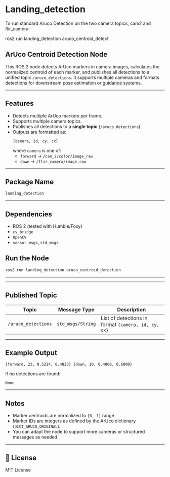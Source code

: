 # Landing_detection

To run standard Aruco Detection on the two camera topics, cam2 and flir_camera:

ros2 run landing_detection aruco_centroid_detect 





## ArUco Centroid Detection Node

This ROS 2 node detects ArUco markers in camera images, calculates the normalized centroid of each marker, and publishes all detections to a unified topic `/aruco_detections`. It supports multiple cameras and formats detections for downstream pose estimation or guidance systems.

---

## Features

- Detects multiple ArUco markers per frame.
- Supports multiple camera topics.
- Publishes all detections to a **single topic** (`/aruco_detections`).
- Outputs are formatted as:
  ```
  {camera, id, cy, cx}
  ```
  where `camera` is one of:
  - `forward` → `/cam_2/color/image_raw`
  - `down` → `/flir_camera/image_raw`

---

## Package Name

```bash
landing_detection
```

---

## Dependencies



- ROS 2 (tested with Humble/Foxy)
- `cv_bridge`
- `OpenCV`
- `sensor_msgs`, `std_msgs`



## Run the Node


```bash
ros2 run landing_detection aruco_centroid_detection
```

---


---

## Published Topic

| Topic               | Message Type     | Description                            |
|--------------------|------------------|----------------------------------------|
| `/aruco_detections`| `std_msgs/String`| List of detections in format `{camera, id, cy, cx}` |

---

## Example Output

```
{forward, 23, 0.5214, 0.4823} {down, 10, 0.4000, 0.6000}
```

If no detections are found:

```
None
```

---

## Notes

- Marker centroids are normalized to `[0, 1]` range.
- Marker IDs are integers as defined by the ArUco dictionary (`DICT_ARUCO_ORIGINAL`).
- You can adapt the node to support more cameras or structured messages as needed.

---

## 📄 License

MIT License

